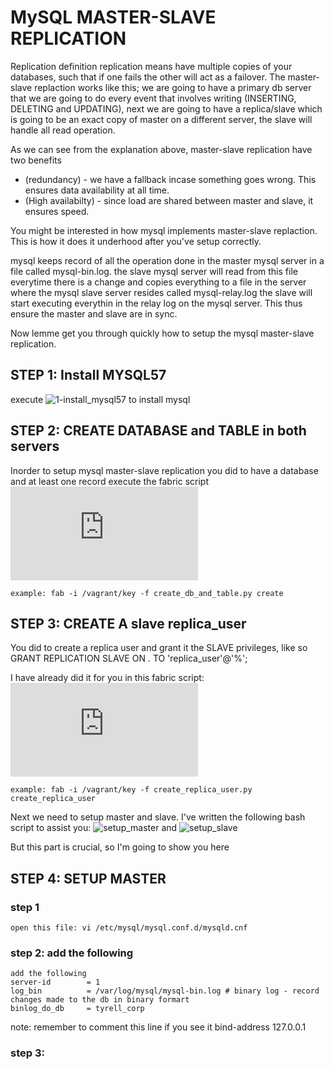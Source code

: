 # MySQL MASTER-SLAVE REPLICATION

Replication definition
replication means have multiple copies of your databases, such that if one fails the other will act as a failover. The master-slave replaction works like this; we are going to have a primary db server that we are going to do every event that involves writing (INSERTING, DELETING and UPDATING), next we are going to have a replica/slave which is going to be an exact copy of master on a different server, the slave will handle all read operation.

As we can see from the explanation above, master-slave replication have two benefits
  - (redundancy) - we have a fallback incase something goes wrong. This ensures data availability at all time.
  - (High availabilty) - since load are shared between master and slave, it ensures speed.

You might be interested in how mysql implements master-slave replaction. This is how it does it underhood after you've setup correctly.

mysql keeps record of all the operation done in the master mysql server in a file called mysql-bin.log.
the slave mysql server will read from this file everytime there is a change and copies everything to a file in the server where the mysql slave server resides called mysql-relay.log
the slave will start executing everythin in the relay log on the mysql server. This thus ensure the master and slave are in sync.

Now lemme get you through quickly how to setup the mysql master-slave replication.

## STEP 1: Install MYSQL57
  execute ![1-install_mysql57](https://github.com/davidddeveloper/alx-system_engineering-devops/blob/master/0x14-mysql/1-install_mysql57) to install mysql

## STEP 2: CREATE DATABASE and TABLE in both servers
Inorder to setup mysql master-slave replication you did to have a database and at least one record
  execute the fabric script ![create_db_and_table.py](https://github.com/davidddeveloper/alx-system_engineering-devops/blob/master/0x14-mysql/create_db_and_table.py)
  
    example: fab -i /vagrant/key -f create_db_and_table.py create

  ## STEP 3: CREATE A slave replica_user
  You did to create a replica user and grant it the SLAVE privileges, like so
  GRANT REPLICATION SLAVE ON *.* TO 'replica_user'@'%';

  I have already did it for you in this fabric script: ![create_replica_user.py](https://github.com/davidddeveloper/alx-system_engineering-devops/blob/master/0x14-mysql/create_replica_user.py)

    example: fab -i /vagrant/key -f create_replica_user.py create_replica_user

Next we need to setup master and slave. I've written the following bash script to assist you: ![setup_master](https://github.com/davidddeveloper/alx-system_engineering-devops/blob/master/0x14-mysql/setup_master) and ![setup_slave](https://github.com/davidddeveloper/alx-system_engineering-devops/blob/master/0x14-mysql/setup_slave)

But this part is crucial, so I'm going to show you here

## STEP 4: SETUP MASTER
  ### step 1
    open this file: vi /etc/mysql/mysql.conf.d/mysqld.cnf
  ### step 2: add the following
    add the following
    server-id        = 1
    log_bin          = /var/log/mysql/mysql-bin.log # binary log - record changes made to the db in binary formart
    binlog_do_db     = tyrell_corp

  note: remember to comment this line if you see it
      bind-address 127.0.0.1

  ### step 3: 













